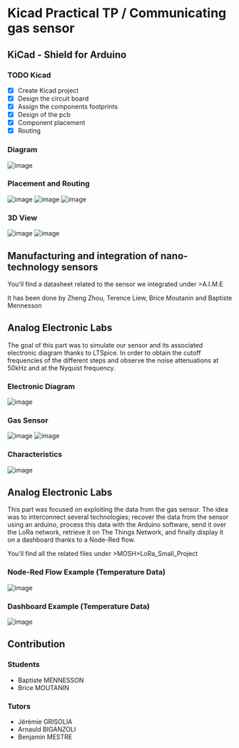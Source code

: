# Kicad Practical TP / Communicating gas sensor

## KiCad - Shield for Arduino

### TODO Kicad

- [x] Create Kicad project
- [x] Design the circuit board
- [x] Assign the components footprints
- [x] Design of the pcb
- [x] Component placement
- [x] Routing

### Diagram
![image](https://github.com/MOSH-Insa-Toulouse/2020_2021_Mennesson_Moutanin/blob/main/KiCad/Illustrations/schematic.png)

### Placement and Routing
![image](https://github.com/MOSH-Insa-Toulouse/2020_2021_Mennesson_Moutanin/blob/main/KiCad/Illustrations/placement.png)
![image](https://github.com/MOSH-Insa-Toulouse/2020_2021_Mennesson_Moutanin/blob/main/KiCad/Illustrations/routingback.png)
![image](https://github.com/MOSH-Insa-Toulouse/2020_2021_Mennesson_Moutanin/blob/main/KiCad/Illustrations/routingfront.png)

### 3D View
![image](https://github.com/MOSH-Insa-Toulouse/2020_2021_Mennesson_Moutanin/blob/main/KiCad/Illustrations/viewfront.png)
![image](https://github.com/MOSH-Insa-Toulouse/2020_2021_Mennesson_Moutanin/blob/main/KiCad/Illustrations/viewback.png)

## Manufacturing and integration of nano-technology sensors

You'll find a datasheet related to the sensor we integrated under >A.I.M.E  

It has been done by Zheng Zhou, Terence Liew, Brice Moutanin and Baptiste Mennesson

## Analog Electronic Labs

The goal of this part was to simulate our sensor and its associated electronic diagram thanks to LTSpice. In order to obtain the cutoff frequencies of the different steps and observe the noise attenuations at 50kHz and at the Nyquist frequency.

### Electronic Diagram

![image](https://github.com/MOSH-Insa-Toulouse/2020_2021_Mennesson_Moutanin/blob/main/Analog_Electronic_LABs/Illustrations/diagram.png)

### Gas Sensor

![image](https://github.com/MOSH-Insa-Toulouse/2020_2021_Mennesson_Moutanin/blob/main/Analog_Electronic_LABs/Illustrations/sensor1.png)
![image](https://github.com/MOSH-Insa-Toulouse/2020_2021_Mennesson_Moutanin/blob/main/Analog_Electronic_LABs/Illustrations/sensor2.png)


### Characteristics

![image](https://github.com/MOSH-Insa-Toulouse/2020_2021_Mennesson_Moutanin/blob/main/Analog_Electronic_LABs/Illustrations/attenuation.png)


## Analog Electronic Labs

This part was focused on exploiting the data from the gas sensor. The idea was to interconnect several technologies; recover the data from the sensor using an arduino, process this data with the Arduino software, send it over the LoRa network, retrieve it on The Things Network, and finally display it on a dashboard thanks to a Node-Red flow.  

You'll find all the related files under >MOSH>LoRa_Small_Project

### Node-Red Flow Example (Temperature Data)

![image](https://github.com/MOSH-Insa-Toulouse/2020_2021_Mennesson_Moutanin/blob/main/MOSH/Illustrations/flow.png)

### Dashboard Example (Temperature Data)

![image](https://github.com/MOSH-Insa-Toulouse/2020_2021_Mennesson_Moutanin/blob/main/MOSH/Illustrations/Dashboard.png)

## Contribution

### Students 

* Baptiste MENNESSON
* Brice MOUTANIN

### Tutors

* Jérémie GRISOLIA
* Arnauld BIGANZOLI 
* Benjamin MESTRE